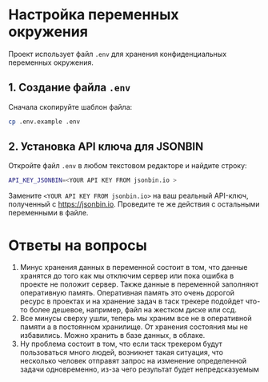 # Настройка переменных окружения

Проект использует файл `.env` для хранения конфиденциальных переменных окружения.

## 1. Создание файла `.env`

Сначала скопируйте шаблон файла:

```bash
cp .env.example .env
```

## 2. Установка API ключа для JSONBIN

Откройте файл `.env` в любом текстовом редакторе и найдите строку:

```bash
API_KEY_JSONBIN=<YOUR API KEY FROM jsonbin.io >
```

Замените `<YOUR API KEY FROM jsonbin.io>` на ваш реальный API-ключ, полученный с https://jsonbin.io.
Проведите те же действия с остальными переменными в файле.

# Ответы на вопросы
1. Минус хранения данных в переменной состоит в том, что данные хранятся до того как мы отключим сервер или пока ошибка в проекте не положит сервер. Также данные в переменной заполняют оперативную память. Оперативная память это очень дорогой ресурс в проектах и на хранение задач в таск трекере подойдет что-то более дешевое, например, файл на жестком диске или ссд.
2. Все минусы сверху ушли, теперь мы храним все не в оперативной памяти а в постоянном хранилище. От хранения состояния мы не избавились. Можно хранить в базе данных, в облаке.
3. Ну проблема состоит в том, что если таск трекером будут пользоваться много людей, возникнет такая ситуация, что несколько человек отправят запрос на изменение определенной задачи одновременно, из-за чего результат будет непредсказуемым
